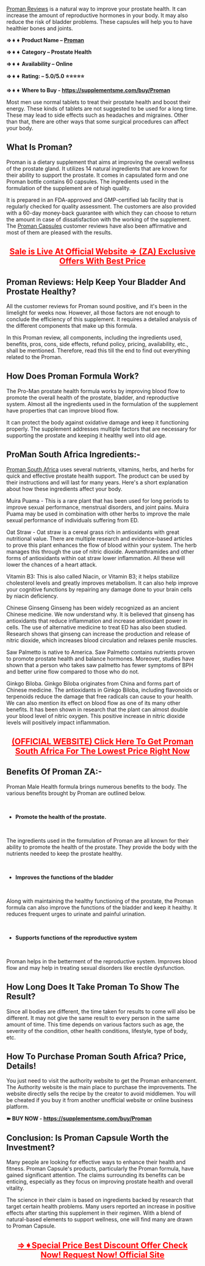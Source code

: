 <p><a href="https://supplementsme.com/buy/Proman"><span style="font-weight: 400;">Proman Reviews</span></a><span style="font-weight: 400;"> is a natural way to improve your prostate health. It can increase the amount of reproductive hormones in your body. It may also reduce the risk of bladder problems. These capsules will help you to have healthier bones and joints.</span></p>
<p><strong>&rArr;➧➧ Product Name &ndash; </strong><a href="https://supplementsme.com/buy/Proman"><strong>Proman</strong></a></p>
<p><strong>&rArr;➧➧ Category &ndash; Prostate Health</strong></p>
<p><strong>&rArr;➧➧ Availability &ndash; Online</strong></p>
<p><strong>&rArr;➧➧ Rating: &ndash; 5.0/5.0 ⭐⭐⭐⭐⭐</strong></p>
<p><strong>&rArr;➧➧ Where to Buy - </strong><a href="https://supplementsme.com/buy/Proman"><strong>https://supplementsme.com/buy/Proman</strong></a></p>
<p><span style="font-weight: 400;">Most men use normal tablets to treat their prostate health and boost their energy. These kinds of tablets are not suggested to be used for a long time. These may lead to side effects such as headaches and migraines. Other than that, there are other ways that some surgical procedures can affect your body.</span></p>
<h2><strong>What Is Proman?</strong></h2>
<p><span style="font-weight: 400;">Proman is a dietary supplement that aims at improving the overall wellness of the prostate gland. It utilizes 14 natural ingredients that are known for their ability to support the prostate. It comes in capsulated form and one Proman bottle contains 60 capsules. The ingredients used in the formulation of the supplement are of high quality.</span></p>
<p><span style="font-weight: 400;">It is prepared in an FDA-approved and GMP-certified lab facility that is regularly checked for quality assessment. The customers are also provided with a 60-day money-back guarantee with which they can choose to return the amount in case of dissatisfaction with the working of the supplement. The </span><a href="https://supplementsme.com/buy/Proman"><span style="font-weight: 400;">Proman Capsules</span></a><span style="font-weight: 400;"> customer reviews have also been affirmative and most of them are pleased with the results.</span></p>
<h2 style="text-align: center;"><span style="color: #ff0000;"><a style="color: #ff0000;" href="https://supplementsme.com/buy/Proman"><strong>Sale is Live At Official Website =&gt; (ZA) Exclusive Offers With Best Price</strong></a></span></h2>
<h2><strong>Proman Reviews: Help Keep Your Bladder And Prostate Healthy?</strong></h2>
<p><span style="font-weight: 400;">All the customer reviews for Proman sound positive, and it's been in the limelight for weeks now. However, all those factors are not enough to conclude the efficiency of this supplement. It requires a detailed analysis of the different components that make up this formula.</span></p>
<p><span style="font-weight: 400;">In this Proman review, all components, including the ingredients used, benefits, pros, cons, side effects, refund policy, pricing, availability, etc., shall be mentioned. Therefore, read this till the end to find out everything related to the Proman.</span></p>
<h2><strong>How Does Proman Formula Work?</strong></h2>
<p><span style="font-weight: 400;">The Pro-Man prostate health formula works by improving blood flow to promote the overall health of the prostate, bladder, and reproductive system. Almost all the ingredients used in the formulation of the supplement have properties that can improve blood flow.</span></p>
<p><span style="font-weight: 400;">It can protect the body against oxidative damage and keep it functioning properly. The supplement addresses multiple factors that are necessary for supporting the prostate and keeping it healthy well into old age.</span></p>
<h2><strong>ProMan South Africa Ingredients:-</strong></h2>
<p><a href="https://supplementsme.com/buy/Proman"><span style="font-weight: 400;">Proman South Africa</span></a><span style="font-weight: 400;"> uses several nutrients, vitamins, herbs, and herbs for quick and effective prostate health support. The product can be used by their instructions and will last for many years. Here's a short explanation about how these ingredients affect your body.</span></p>
<p><span style="font-weight: 400;">Muira Puama - This is a rare plant that has been used for long periods to improve sexual performance, menstrual disorders, and joint pains. Muira Puama may be used in combination with other herbs to improve the male sexual performance of individuals suffering from ED.</span></p>
<p><span style="font-weight: 400;">Oat Straw - Oat straw is a cereal grass rich in antioxidants with great nutritional value. There are multiple research and evidence-based articles to prove this plant enhances the flow of blood within your system. The herb manages this through the use of nitric dioxide. Avenanthramides and other forms of antioxidants within oat straw lower inflammation. All these will lower the chances of a heart attack.</span></p>
<p><span style="font-weight: 400;">Vitamin B3: This is also called Niacin, or Vitamin B3; it helps stabilize cholesterol levels and greatly improves metabolism. It can also help improve your cognitive functions by repairing any damage done to your brain cells by niacin deficiency.</span></p>
<p><span style="font-weight: 400;">Chinese Ginseng Ginseng has been widely recognized as an ancient Chinese medicine. We now understand why. It is believed that ginseng has antioxidants that reduce inflammation and increase antioxidant power in cells. The use of alternative medicine to treat ED has also been studied. Research shows that ginseng can increase the production and release of nitric dioxide, which increases blood circulation and relaxes penile muscles.</span></p>
<p><span style="font-weight: 400;">Saw Palmetto is native to America. Saw Palmetto contains nutrients proven to promote prostate health and balance hormones. Moreover, studies have shown that a person who takes saw palmetto has fewer symptoms of BPH and better urine flow compared to those who do not.</span></p>
<p><span style="font-weight: 400;">Ginkgo Biloba. Ginkgo Biloba originates from China and forms part of Chinese medicine. The antioxidants in Ginkgo Biloba, including flavonoids or terpenoids reduce the damage that free radicals can cause to your health. We can also mention its effect on blood flow as one of its many other benefits. It has been shown in research that the plant can almost double your blood level of nitric oxygen. This positive increase in nitric dioxide levels will positively impact inflammation.</span></p>
<h2 style="text-align: center;"><span style="color: #ff0000;"><a style="color: #ff0000;" href="https://supplementsme.com/buy/Proman"><strong>(OFFICIAL WEBSITE) Click Here To Get Proman South Africa For The Lowest Price Right Now</strong></a></span></h2>
<h2><strong>Benefits Of Proman ZA:-</strong></h2>
<p><span style="font-weight: 400;">Proman Male Health formula brings numerous benefits to the body. The various benefits brought by Proman are outlined below.</span></p>
<p>&nbsp;</p>
<ul>
<li><strong><strong>Promote the health of the prostate.</strong></strong></li>
</ul>
<p>&nbsp;</p>
<p><span style="font-weight: 400;">The ingredients used in the formulation of Proman are all known for their ability to promote the health of the prostate. They provide the body with the nutrients needed to keep the prostate healthy.</span></p>
<p>&nbsp;</p>
<ul>
<li><strong><strong>Improves the functions of the bladder</strong></strong></li>
</ul>
<p>&nbsp;</p>
<p><span style="font-weight: 400;">Along with maintaining the healthy functioning of the prostate, the Proman formula can also improve the functions of the bladder and keep it healthy. It reduces frequent urges to urinate and painful urination.</span></p>
<p>&nbsp;</p>
<ul>
<li><strong><strong>Supports functions of the reproductive system</strong></strong></li>
</ul>
<p>&nbsp;</p>
<p><span style="font-weight: 400;">Proman helps in the betterment of the reproductive system. Improves blood flow and may help in treating sexual disorders like erectile dysfunction.</span></p>
<h2><strong>How Long Does It Take Proman To Show The Result?</strong></h2>
<p><span style="font-weight: 400;">Since all bodies are different, the time taken for results to come will also be different. It may not give the same result to every person in the same amount of time. This time depends on various factors such as age, the severity of the condition, other health conditions, lifestyle, type of body, etc.</span></p>
<h2><strong>How To Purchase Proman South Africa? Price, Details!</strong></h2>
<p><span style="font-weight: 400;">You just need to visit the authority website to get the Proman enhancement. The Authority website is the main place to purchase the improvements. The website directly sells the recipe by the creator to avoid middlemen. You will be cheated if you buy it from another unofficial website or online business platform.</span></p>
<p><strong>➽ BUY NOW - </strong><a href="https://supplementsme.com/buy/Proman"><strong>https://supplementsme.com/buy/Proman</strong></a></p>
<h2><strong>Conclusion: Is Proman Capsule Worth the Investment?</strong></h2>
<p><span style="font-weight: 400;">Many people are looking for effective ways to enhance their health and fitness. Proman Capsule's products, particularly the Proman formula, have gained significant attention. The claims surrounding its benefits can be enticing, especially as they focus on improving prostate health and overall vitality.</span></p>
<p><span style="font-weight: 400;">The science in their claim is based on ingredients backed by research that target certain health problems. Many users reported an increase in positive effects after starting this supplement in their regimen. With a blend of natural-based elements to support wellness, one will find many are drawn to Proman Capsule.</span></p>
<h2 style="text-align: center;"><span style="color: #ff0000;"><a style="color: #ff0000;" href="https://supplementsme.com/buy/Proman"><strong>&rArr;➧Special Price Best Discount Offer Check Now! Request Now! Official Site</strong></a></span></h2>
